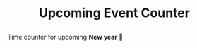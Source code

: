 
<h1 style="text-align: center">Upcoming Event Counter</h1>

 <div style="padding:10px">
   Time counter for upcoming <b>New year</b> 🎊
 </div>
